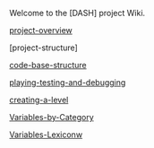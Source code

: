 Welcome to the [DASH] project Wiki.

[project-overview](https://github.com/MichelVGameMaker/DASH_WIKI/wiki/Project-Overview)

[project-structure]

[code-base-structure](https://github.com/MichelVGameMaker/DASH_WIKI/wiki/Code-Base-structure)

[playing-testing-and-debugging](https://github.com/MichelVGameMaker/DASH_WIKI/wiki/Playing,-testing-and-debugging)

[creating-a-level](https://github.com/MichelVGameMaker/DASH_WIKI/wiki/Creating-a-level)

[Variables-by-Category](https://github.com/MichelVGameMaker/DASH_WIKI/wiki/Variables-by-Category)

[Variables-Lexiconw](https://github.com/MichelVGameMaker/DASH_WIKI/wiki/Variables-Lexicon)
